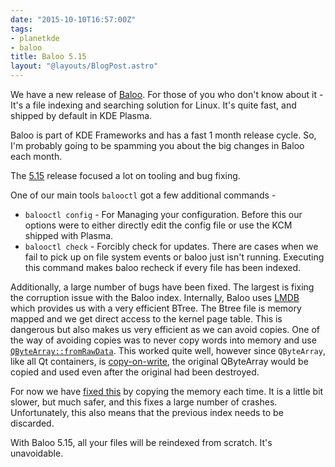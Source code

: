 ```yaml
---
date: "2015-10-10T16:57:00Z"
tags:
- planetkde
- baloo
title: Baloo 5.15
layout: "@layouts/BlogPost.astro"
---
```


We have a new release of [Baloo](https://community.kde.org/Baloo). For those of you who don't know about it - It's a file indexing and searching solution for Linux. It's quite fast, and shipped by default in KDE Plasma.

Baloo is part of KDE Frameworks and has a fast 1 month release cycle. So, I'm probably going to be spamming you about the big changes in Baloo each month.

The [5.15](https://www.kde.org/announcements/kde-frameworks-5.15.0.php) release focused a lot on tooling and bug fixing.

One of our main tools `balooctl` got a few additional commands -

* `balooctl config` - For Managing your configuration. Before this our options were to either directly edit the config file or use the KCM shipped with Plasma.
* `balooctl check` - Forcibly check for updates. There are cases when we fail to pick up on file system events or baloo just isn't running. Executing this command makes baloo recheck if every file has been indexed.

Additionally, a large number of bugs have been fixed. The largest is fixing the corruption issue with the Baloo index. Internally, Baloo uses [LMDB](http://symas.com/mdb/) which provides us with a very efficient BTree. The Btree file is memory mapped and we get direct access to the kernel page table. This is dangerous but also makes us very efficient as we can avoid copies. One of the way of avoiding copies was to never copy words into memory and use [`QByteArray::fromRawData`](http://doc.qt.io/qt-5/qbytearray.html#fromRawData). This worked quite well, however since `QByteArray`, like all Qt containers, is [copy-on-write](http://doc.qt.io/qt-5/implicit-sharing.html), the original QByteArray would be copied and used even after the original had been destroyed.

For now we have [fixed this](https://git.reviewboard.kde.org/r/125362/) by copying the memory each time. It is a little bit slower, but much safer, and this fixes a large number of crashes. Unfortunately, this also means that the previous index needs to be discarded.

With Baloo 5.15, all your files will be reindexed from scratch. It's unavoidable.
